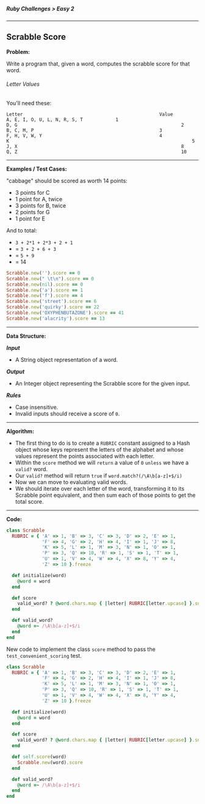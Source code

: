 ##### Ruby Challenges > Easy 2

---

## Scrabble Score

**Problem:**  

Write a program that, given a word, computes the scrabble score for that word.

###### Letter Values  

You'll need these:

```
Letter													Value
A, E, I, O, U, L, N, R, S, T			1
D, G															2
B, C, M, P												3
F, H, V, W, Y											4
K																	5
J, X															8
Q, Z															10
```

---

**Examples / Test Cases:**  

"cabbage" should be scored as worth 14 points:

* 3 points for C
* 1 point for A, twice
* 3 points for B, twice
* 2 points for G
* 1 point for E

And to total:  

* `3 + 2*1 + 2*3 + 2 + 1`
* = `3 + 2 + 6 + 3`
* = `5 + 9`
* = 14

```ruby
Scrabble.new('').score == 0
Scrabble.new(" \t\n").score == 0
Scrabble.new(nil).score == 0
Scrabble.new('a').score == 1
Scrabble.new('f').score == 4
Scrabble.new('street').score == 6
Scrabble.new('quirky').score == 22
Scrabble.new('OXYPHENBUTAZONE').score == 41
Scrabble.new('alacrity').score == 13
```

---

**Data Structure:**  

**_Input_**

* A String object representation of a word.

**_Output_**

* An Integer object representing the Scrabble score for the given input.

**_Rules_**

* Case insensitive.
* Invalid inputs should receive a score of `0`.

---

**Algorithm:**  

* The first thing to do is to create a  `RUBRIC` constant assigned to a Hash object whose keys represent the letters of the alphabet and whose values represent the points associated with each letter.
* Within the `score` method we will `return` a value of `0` `unless` we have a `valid?` word.
* Our `valid?` method will return `true` if `word.match?(/\A\b[a-z]+$/i)`
* Now we can move to evaluating valid words.
* We should iterate over each letter of the word, transforming it to its Scrabble point equivalent, and then sum each of those points to get the total score.



---

**Code:**

```ruby
class Scrabble
  RUBRIC = { 'A' => 1, 'B' => 3, 'C' => 3, 'D' => 2, 'E' => 1,
             'F' => 4, 'G' => 2, 'H' => 4, 'I' => 1, 'J' => 8,
             'K' => 5, 'L' => 1, 'M' => 3, 'N' => 1, 'O' => 1,
             'P' => 3, 'Q' => 10, 'R' => 1, 'S' => 1, 'T' => 1,
             'U' => 1, 'V' => 4, 'W' => 4, 'X' => 8, 'Y' => 4,
             'Z' => 10 }.freeze

  def initialize(word)
    @word = word
  end

  def score
    valid_word? ? @word.chars.map { |letter| RUBRIC[letter.upcase] }.sum : 0
  end

  def valid_word?
    @word =~ /\A\b[a-z]+$/i
  end
end
```

New code to implement the class `score` method to pass the `test_convenient_scoring` test.

```ruby
class Scrabble
  RUBRIC = { 'A' => 1, 'B' => 3, 'C' => 3, 'D' => 2, 'E' => 1,
             'F' => 4, 'G' => 2, 'H' => 4, 'I' => 1, 'J' => 8,
             'K' => 5, 'L' => 1, 'M' => 3, 'N' => 1, 'O' => 1,
             'P' => 3, 'Q' => 10, 'R' => 1, 'S' => 1, 'T' => 1,
             'U' => 1, 'V' => 4, 'W' => 4, 'X' => 8, 'Y' => 4,
             'Z' => 10 }.freeze

  def initialize(word)
    @word = word
  end

  def score
    valid_word? ? @word.chars.map { |letter| RUBRIC[letter.upcase] }.sum : 0
  end

  def self.score(word)
    Scrabble.new(word).score
  end

  def valid_word?
    @word =~ /\A\b[a-z]+$/i
  end
end
```






